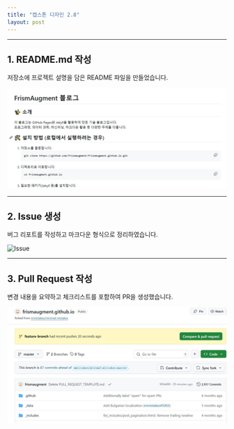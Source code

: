 ```yaml
---
title: "캡스톤 디자인 2.8"
layout: post
---
```


---

##  1. README.md 작성

저장소에 프로젝트 설명을 담은 README 파일을 만들었습니다.

![README](../assets/images/readme.png)

---

##  2. Issue 생성

버그 리포트를 작성하고 마크다운 형식으로 정리하였습니다.

![Issue](../assets/images/issue.png)

---

##  3. Pull Request 작성

변경 내용을 요약하고 체크리스트를 포함하여 PR을 생성했습니다.

![PR](../assets/images/pullrequest.png)
